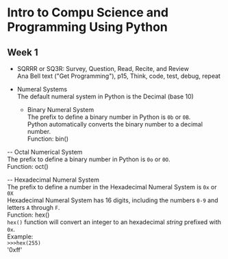 # Intro to Compu Science and Programming Using Python

## Week 1

- SQRRR or SQ3R: Survey, Question, Read, Recite, and Review  
  Ana Bell text ("Get Programming"), p15, Think, code, test, debug, repeat

- Numeral Systems  
  The default numeral system in Python is the Decimal (base 10)

  - Binary Numeral System  
    The prefix to define a binary number in Python is `0b` or `0B`.  
    Python automatically converts the binary number to a decimal number.  
    Function: bin()

-- Octal Numerical System  
   The prefix to define a binary number in Python is `0o` or `0O`.  
   Function: oct()

-- Hexadecimal Numeral System  
   The prefix to define a number in the Hexadecimal Numeral System is `0x` or `0X`  
   Hexadecimal Numeral System has 16 digits, including the numbers `0-9` and letters `A` through `F`.  
   Function: hex()  
   `hex()` function will convert an integer to an hexadecimal *string* prefixed with `0x`.  
   Example:  
   `>>>hex(255)`   
  '0xff'
